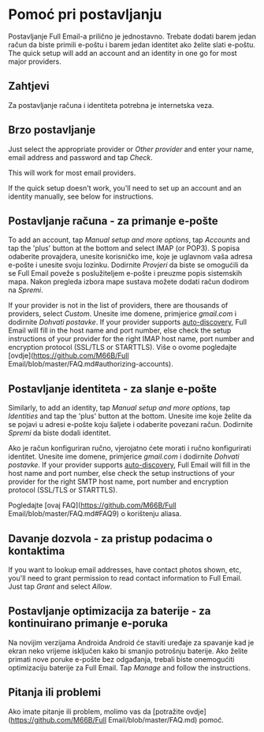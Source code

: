 # Pomoć pri postavljanju

Postavljanje Full Email-a prilično je jednostavno. Trebate dodati barem jedan račun da biste primili e-poštu i barem jedan identitet ako želite slati e-poštu. The quick setup will add an account and an identity in one go for most major providers.

## Zahtjevi

Za postavljanje računa i identiteta potrebna je internetska veza.

## Brzo postavljanje

Just select the appropriate provider or *Other provider* and enter your name, email address and password and tap *Check*.

This will work for most email providers.

If the quick setup doesn't work, you'll need to set up an account and an identity manually, see below for instructions.

## Postavljanje računa - za primanje e-pošte

To add an account, tap *Manual setup and more options*, tap *Accounts* and tap the 'plus' button at the bottom and select IMAP (or POP3). S popisa odaberite provajdera, unesite korisničko ime, koje je uglavnom vaša adresa e-pošte i unesite svoju lozinku. Dodirnite *Provjeri* da biste se omogućili da se Full Email poveže s poslužiteljem e-pošte i preuzme popis sistemskih mapa. Nakon pregleda izbora mape sustava možete dodati račun dodirom na *Spremi*.

If your provider is not in the list of providers, there are thousands of providers, select *Custom*. Unesite ime domene, primjerice *gmail.com* i dodirnite *Dohvati postavke*. If your provider supports [auto-discovery](https://tools.ietf.org/html/rfc6186), Full Email will fill in the host name and port number, else check the setup instructions of your provider for the right IMAP host name, port number and encryption protocol (SSL/TLS or STARTTLS). Više o ovome pogledajte [ovdje](https://github.com/M66B/Full Email/blob/master/FAQ.md#authorizing-accounts).

## Postavljanje identiteta - za slanje e-pošte

Similarly, to add an identity, tap *Manual setup and more options*, tap *Identities* and tap the 'plus' button at the bottom. Unesite ime koje želite da se pojavi u adresi e-pošte koju šaljete i odaberite povezani račun. Dodirnite *Spremi* da biste dodali identitet.

Ako je račun konfiguriran ručno, vjerojatno ćete morati i ručno konfigurirati identitet. Unesite ime domene, primjerice *gmail.com* i dodirnite *Dohvati postavke*. If your provider supports [auto-discovery](https://tools.ietf.org/html/rfc6186), Full Email will fill in the host name and port number, else check the setup instructions of your provider for the right SMTP host name, port number and encryption protocol (SSL/TLS or STARTTLS).

Pogledajte [ovaj FAQ](https://github.com/M66B/Full Email/blob/master/FAQ.md#FAQ9) o korištenju aliasa.

## Davanje dozvola - za pristup podacima o kontaktima

If you want to lookup email addresses, have contact photos shown, etc, you'll need to grant permission to read contact information to Full Email. Just tap *Grant* and select *Allow*.

## Postavljanje optimizacija za baterije - za kontinuirano primanje e-poruka

Na novijim verzijama Androida Android će staviti uređaje za spavanje kad je ekran neko vrijeme isključen kako bi smanjio potrošnju baterije. Ako želite primati nove poruke e-pošte bez odgađanja, trebali biste onemogućiti optimizaciju baterije za Full Email. Tap *Manage* and follow the instructions.

## Pitanja ili problemi

Ako imate pitanje ili problem, molimo vas da [potražite ovdje](https://github.com/M66B/Full Email/blob/master/FAQ.md) pomoć.